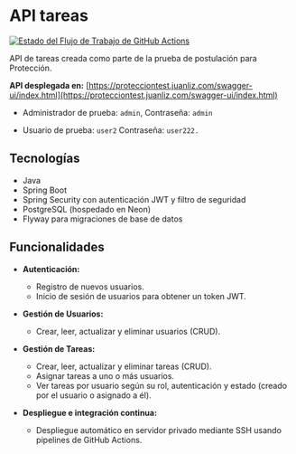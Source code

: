 # API tareas

[![Estado del Flujo de Trabajo de GitHub Actions](https://github.com/JuanLiz/proteccion-test/actions/workflows/deployment.yml/badge.svg)](https://github.com/JuanLiz/proteccion-test/actions/workflows/deployment.yml)

API de tareas creada como parte de la prueba de postulación para Protección.

**API desplegada en:** [https://protecciontest.juanliz.com/swagger-ui/index.html](https://protecciontest.juanliz.com/swagger-ui/index.html)

- Administrador de prueba: `admin`,
  Contraseña: `admin`

- Usuario de prueba: `user2`
  Contraseña: `user222.`

## Tecnologías

- Java
- Spring Boot
- Spring Security con autenticación JWT y filtro de seguridad
- PostgreSQL (hospedado en Neon)
- Flyway para migraciones de base de datos

## Funcionalidades

- **Autenticación:**
  - Registro de nuevos usuarios.
  - Inicio de sesión de usuarios para obtener un token JWT.
- **Gestión de Usuarios:**
  - Crear, leer, actualizar y eliminar usuarios (CRUD).
- **Gestión de Tareas:**
  - Crear, leer, actualizar y eliminar tareas (CRUD).
  - Asignar tareas a uno o más usuarios.
  - Ver tareas por usuario según su rol, autenticación y estado (creado por el usuario o asignado a él).

- **Despliegue e integración continua:**
  - Despliegue automático en servidor privado mediante SSH usando pipelines de GitHub Actions.
